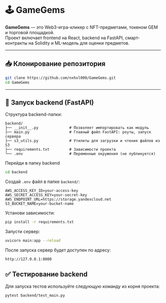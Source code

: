 # 🕹️ GameGems

**GameGems** — это Web3-игра-кликер с NFT-предметами, токеном GEM и торговой площадкой.  
Проект включает frontend на React, backend на FastAPI, смарт-контракты на Solidity и ML-модель для оценки предметов.

---

## 📥 Клонирование репозитория

```bash
git clone https://github.com/nxhxl000/GameGems.git
cd GameGems
```

---

## 🚀 Запуск backend (FastAPI)

Структура backend-папки:
```
backend/
├── __init__.py              # Позволяет импортировать как модуль
├── main.py                  # Главный файл FastAPI: роуты, запуск сервера
├── s3_utils.py              # Утилиты для загрузки и чтения файлов из S3
├── requirements.txt         # Зависимости проекта
└── .env                     # Переменные окружения (не публикуется)
```


Перейди в папку backend
```bash
cd backend
```

Создай `.env` файл в папке `backend/`:

```env
AWS_ACCESS_KEY_ID=your-access-key
AWS_SECRET_ACCESS_KEY=your-secret-key
AWS_ENDPOINT_URL=https://storage.yandexcloud.net
S3_BUCKET_NAME=your-bucket-name
```

Установи зависимости:

```bash
pip install -r requirements.txt
```

Запусти сервер:

```bash
uvicorn main:app --reload
```

После запуска сервер будет доступен по адресу:
```
http://127.0.0.1:8000
```
## ✅ Тестирование backend

Для запуска тестов используйте следующую команду из корня проекта:

```bash
pytest backend/test_main.py
```

